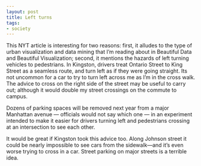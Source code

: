 ```yaml
---
layout: post
title: Left turns
tags:
- society
---
```

This NYT article is interesting for two reasons: first, it alludes to the type of urban visualization and data mining that I’m reading about in Beautiful Data and Beautiful Visualization; second, it mentions the hazards of left turning vehicles to pedestrians.
In Kingston, drivers treat Ontario Street to King Street as a seamless route, and turn left as if they were going straight. Its not uncommon for a car to try to turn left across me as I’m in the cross walk. The advice to cross on the right side of the street may be useful to carry out; although it would double my street crossings on the commute to campus.

Dozens of parking spaces will be removed next year from a major Manhattan avenue — officials would not say which one — in an experiment intended to make it easier for drivers turning left and pedestrians crossing at an intersection to see each other.

It would be great if Kingston took this advice too. Along Johnson street it could be nearly impossible to see cars from the sidewalk—and it’s even worse trying to cross in a car. Street parking on major streets is a terrible idea.
